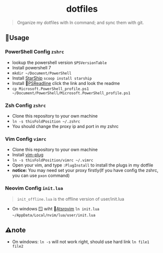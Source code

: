 <h1 align=center>
dotfiles
</h1>

> Organize my dotfiles with ln command; and sync them with git.

## :toolbox:Usage

### PowerShell Config `zshrc`

- lookup the powershell version `$PSVersionTable`
- Install powershell 7
- `mkdir ~/Document/PowerShell`
- Install [StarShip](https://github.com/starship/starship) `scoop install starship`
- Install :link:[PSReadline](https://github.com/PowerShell/PSReadLine) click the link and look the readme
- `cp Microsoft.PowerShell_profile.ps1 ~/Document/PowerShell/Microsoft.PowerShell_profile.ps1`

### Zsh Config `zshrc`

- Clone this repository to your own machine
- `ln -s thisFoldPosition ~/.zshrc`
- You should change the proxy ip and port in my zshrc

### Vim Config `vimrc`

- Clone this repository to your own machine
- Install [vim-plug](https://github.com/junegunn/vim-plug)
- `ln -s thisFoldPosition/vimrc ~/.vimrc`
- Open your vim, and type `:PlugInstall` to install the plugs in my dotfile
- **notice:** You may need set your proxy firstly(If you have config the zshrc, you can use `pxon` command)

### Neovim Config `init.lua`

> `init_offline.lua` is the offline version of user/init.lua

- On windows :window: wiht :link:[Atsrovim](AstroNvim/AstroNvim) `ln init.lua ~/AppData/Local/nvim/lua/user/init.lua`

## :warning:note

- On windows: `ln -s` will not work right, should use hard link `ln file1 file2`
